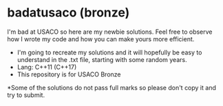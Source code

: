 # badatusaco (bronze)
I'm bad at USACO so here are my newbie solutions. Feel free to observe how I wrote my code and how you can make yours more efficient.

- I'm going to recreate my solutions and it will hopefully be easy to understand in the .txt file, starting with some random years.
- Lang: C++11 (C++17)
- This repository is for USACO Bronze

*Some of the solutions do not pass full marks so please don't copy it and try to submit.
